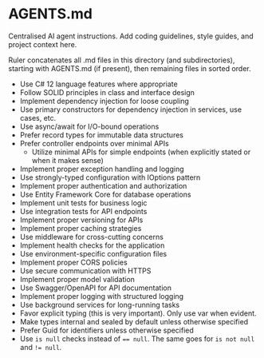 # AGENTS.md

Centralised AI agent instructions. Add coding guidelines, style guides, and project context here.

Ruler concatenates all .md files in this directory (and subdirectories), starting with AGENTS.md (if present), then remaining files in sorted order.


- Use C# 12 language features where appropriate
- Follow SOLID principles in class and interface design
- Implement dependency injection for loose coupling
- Use primary constructors for dependency injection in services, use cases, etc.
- Use async/await for I/O-bound operations
- Prefer record types for immutable data structures
- Prefer controller endpoints over minimal APIs
  - Utilize minimal APIs for simple endpoints (when explicitly stated or when it makes sense)
- Implement proper exception handling and logging
- Use strongly-typed configuration with IOptions pattern
- Implement proper authentication and authorization
- Use Entity Framework Core for database operations
- Implement unit tests for business logic
- Use integration tests for API endpoints
- Implement proper versioning for APIs
- Implement proper caching strategies
- Use middleware for cross-cutting concerns
- Implement health checks for the application
- Use environment-specific configuration files
- Implement proper CORS policies
- Use secure communication with HTTPS
- Implement proper model validation
- Use Swagger/OpenAPI for API documentation
- Implement proper logging with structured logging
- Use background services for long-running tasks
- Favor explicit typing (this is very important). Only use var when evident.
- Make types internal and sealed by default unless otherwise specified
- Prefer Guid for identifiers unless otherwise specified
- Use `is null` checks instead of `== null`. The same goes for `is not null` and `!= null`.
